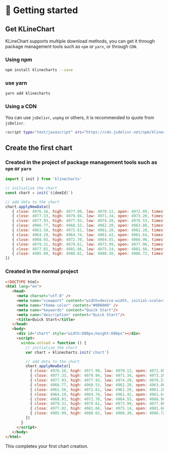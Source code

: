 # 🚀 Getting started

## Get KLineChart
KLineChart supports multiple download methods, you can get it through package management tools such as `npm` or `yarn`, or through `CDN`.

### Using npm
```bash
npm install klinecharts --save
```
### use yarn
```bash
yarn add klinecharts
```

### Using a CDN
You can use `jsDelivr`, `unpkg` or others, it is recommended to quote from `jsDelivr`.
```bash
<script type="text/javascript" src="https://cdn.jsdelivr.net/npm/klinecharts/dist/klinecharts.min.js"></script>
```

## Create the first chart
### Created in the project of package management tools such as `npm` or `yarn`

```javascript
import { init } from 'klinecharts'

// initialize the chart
const chart = init(`${domId}`)

// add data to the chart
chart.applyNewData([
   { close: 4976.16, high: 4977.99, low: 4970.12, open: 4972.89, timestamp: 1587660000000, volume: 204 },
   { close: 4977.33, high: 4979.94, low: 4971.34, open: 4973.20, timestamp: 1587660060000, volume: 194 },
   { close: 4977.93, high: 4977.93, low: 4974.20, open: 4976.53, timestamp: 1587660120000, volume: 197 },
   { close: 4966.77, high: 4968.53, low: 4962.20, open: 4963.88, timestamp: 1587660180000, volume: 28 },
   { close: 4961.56, high: 4972.61, low: 4961.28, open: 4961.28, timestamp: 1587660240000, volume: 184 },
   { close: 4964.19, high: 4964.74, low: 4961.42, open: 4961.64, timestamp: 1587660300000, volume: 191 },
   { close: 4968.93, high: 4972.70, low: 4964.55, open: 4966.96, timestamp: 1587660360000, volume: 105 },
   { close: 4979.31, high: 4979.61, low: 4973.99, open: 4977.06, timestamp: 1587660420000, volume: 35 },
   { close: 4977.02, high: 4981.66, low: 4975.14, open: 4981.66, timestamp: 1587660480000, volume: 135 },
   { close: 4985.09, high: 4988.62, low: 4980.30, open: 4986.72, timestamp: 1587660540000, volume: 76 }
])
```

### Created in the normal project
```html
<!DOCTYPE html>
<html lang="en">
   <head>
     <meta charset="utf-8" />
     <meta name="viewport" content="width=device-width, initial-scale=1" />
     <meta name="theme-color" content="#000000" />
     <meta name="keywords" content="Quick Start"/>
     <meta name="description" content="Quick Start"/>
     <title>Quick Start</title>
   </head>
   <body>
     <div id="chart" style="width:600px;height:600px"></div>
     <script>
       window.onload = function () {
         // initialize the chart
         var chart = klinecharts.init('chart')

         // add data to the chart
         chart.applyNewData([
           { close: 4976.16, high: 4977.99, low: 4970.12, open: 4972.89, timestamp: 1587660000000, volume: 204 },
           { close: 4977.33, high: 4979.94, low: 4971.34, open: 4973.20, timestamp: 1587660060000, volume: 194 },
           { close: 4977.93, high: 4977.93, low: 4974.20, open: 4976.53, timestamp: 1587660120000, volume: 197 },
           { close: 4966.77, high: 4968.53, low: 4962.20, open: 4963.88, timestamp: 1587660180000, volume: 28 },
           { close: 4961.56, high: 4972.61, low: 4961.28, open: 4961.28, timestamp: 1587660240000, volume: 184 },
           { close: 4964.19, high: 4964.74, low: 4961.42, open: 4961.64, timestamp: 1587660300000, volume: 191 },
           { close: 4968.93, high: 4972.70, low: 4964.55, open: 4966.96, timestamp: 1587660360000, volume: 105 },
           { close: 4979.31, high: 4979.61, low: 4973.99, open: 4977.06, timestamp: 1587660420000, volume: 35 },
           { close: 4977.02, high: 4981.66, low: 4975.14, open: 4981.66, timestamp: 1587660480000, volume: 135 },
           { close: 4985.09, high: 4988.62, low: 4980.30, open: 4986.72, timestamp: 1587660540000, volume: 76 }
         ])
       }
     </script>
   </body>
</html>
```

This completes your first chart creation.